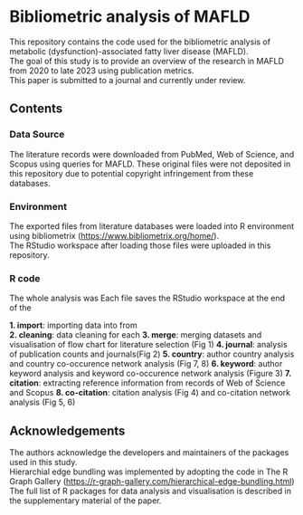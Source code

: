 # Bibliometric analysis of MAFLD
This repository contains the code used for the bibliometric analysis of metabolic (dysfunction)-associated fatty liver disease (MAFLD).  
The goal of this study is to provide an overview of the research in MAFLD from 2020 to late 2023 using publication metrics.  
This paper is submitted to a journal and currently under review.

## Contents
### Data Source
The literature records were downloaded from PubMed, Web of Science, and Scopus using queries for MAFLD.
These original files were not deposited in this repository due to potential copyright infringement from these databases.

### Environment
The exported files from literature databases were loaded into R environment using bibliometrix (https://www.bibliometrix.org/home/).  
The RStudio workspace after loading those files were uploaded in this repository.

### R code
The whole analysis was 
Each file saves the RStudio workspace at the end of the 

**1. import**: importing data into  from  
**2. cleaning**: data cleaning for each 
**3. merge**: merging datasets and visualisation of flow chart for literature selection (Fig 1)
**4. journal**: analysis of publication counts and journals(Fig 2)
**5. country**: author country analysis and country co-occurence network analysis (Fig 7, 8)
**6. keyword**: author keyword analysis and keyword co-occurence network analysis (Figure 3)
**7. citation**: extracting reference information from records of Web of Science and Scopus
**8. co-citation**: citation analysis (Fig 4) and co-citation network analysis (Fig 5, 6)

## Acknowledgements
The authors acknowledge the developers and maintainers of the packages used in this study.  
Hierarchial edge bundling was implemented by adopting the code in The R Graph Gallery (https://r-graph-gallery.com/hierarchical-edge-bundling.html)  
The full list of R packages for data analysis and visualisation is described in the supplementary material of the paper.
